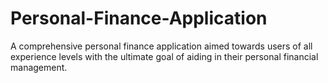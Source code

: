 # Personal-Finance-Application
A comprehensive personal finance application aimed towards users of all experience levels with the ultimate goal of aiding in their personal financial management.
